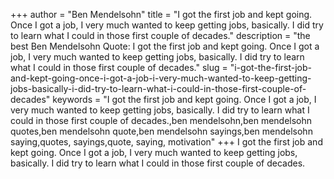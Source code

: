 +++
author = "Ben Mendelsohn"
title = "I got the first job and kept going. Once I got a job, I very much wanted to keep getting jobs, basically. I did try to learn what I could in those first couple of decades."
description = "the best Ben Mendelsohn Quote: I got the first job and kept going. Once I got a job, I very much wanted to keep getting jobs, basically. I did try to learn what I could in those first couple of decades."
slug = "i-got-the-first-job-and-kept-going-once-i-got-a-job-i-very-much-wanted-to-keep-getting-jobs-basically-i-did-try-to-learn-what-i-could-in-those-first-couple-of-decades"
keywords = "I got the first job and kept going. Once I got a job, I very much wanted to keep getting jobs, basically. I did try to learn what I could in those first couple of decades.,ben mendelsohn,ben mendelsohn quotes,ben mendelsohn quote,ben mendelsohn sayings,ben mendelsohn saying,quotes, sayings,quote, saying, motivation"
+++
I got the first job and kept going. Once I got a job, I very much wanted to keep getting jobs, basically. I did try to learn what I could in those first couple of decades.
